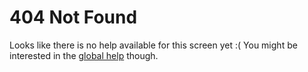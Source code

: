 # 404 Not Found

Looks like there is no help available for this screen yet :(
You might be interested in the [global help](./global_help.md) though.
